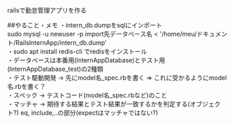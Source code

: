 railsで勤怠管理アプリを作る

##やること・メモ
・intern_db.dumpをsqlにインポート <br>
 sudo mysql -u newuser -p import先データベース名 < '/home/meu/ドキュメント/RailsInternApp/intern_db.dump' <br>
・sudo apt install redis-cli でredisをインストール<br>
・データベースは本番用(InternAppDatabase)とテスト用(InternAppDatabase_test)の2種類<br>
・テスト駆動開発 -> 先にmodel名_spec.rbを書く => これに受かるようにmodel名.rbを書く？<br>
・スペック -> テストコード(model名_spec.rbなど)のこと<br>
・マッチャ -> 期待する結果とテスト結果が一致するかを判定する(オブジェクト?)
eq, include,..の部分(expectはマッチャではない?) <br>

